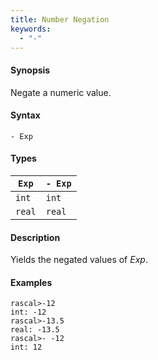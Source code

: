 ```yaml
---
title: Number Negation
keywords:
  - "-"
---
```


#### Synopsis

Negate a numeric value.

#### Syntax

`- Exp`

#### Types


| `Exp`  |  `- Exp`  |
| --- | --- |
| `int`    |  `int`      |
| `real`   |  `real`     |


#### Description

Yields the negated values of _Exp_.

#### Examples


```rascal-shell 
rascal>-12
int: -12
rascal>-13.5
real: -13.5
rascal>- -12
int: 12
```


